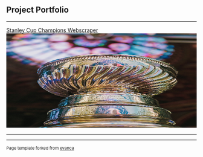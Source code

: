 ## Project Portfolio

---



[Stanley Cup Champions Webscraper](https://github.com/cwils021/Stanley-Cup-Champs-1927-2019/blob/master/StanleyCupChamp1927_2019_VBAScript.md)
<img src="Images/Stanley_cup.jpg" width="600" height="250">

---






---
<p style="font-size:11px">Page template forked from <a href="https://github.com/evanca/quick-portfolio">evanca</a></p>
<!-- Remove above link if you don't want to attibute -->
